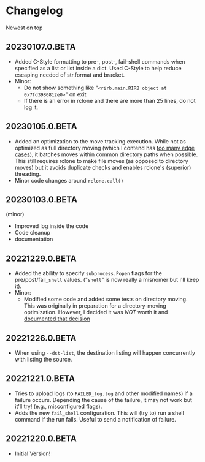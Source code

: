 # Changelog

Newest on top

## 20230107.0.BETA

- Added C-Style formatting to pre-, post-, fail-shell commands when specified as a list or list inside a dict. Used C-Style to help reduce escaping needed of str.format and bracket.
- Minor:
    - Do not show something like "`<rirb.main.RIRB object at 0x7fd3980812e0>`" on exit
    - If there is an error in rclone and there are more than 25 lines, do not log it.

## 20230105.0.BETA

- Added an optimization to the move tracking execution. While not as optimized as full directory moving (which I contend has [too many edge cases](docs/Directory_Move_Optimization.md)), it batches moves within common directory paths when possible. This still requires rclone to make file moves (as opposed to directory moves) but it avoids duplicate checks and enables rclone's (superior) threading.
- Minor code changes around `rclone.call()`

## 20230103.0.BETA

(minor)

- Improved log inside the code
- Code cleanup
- documentation

## 20221229.0.BETA

- Added the ability to specify `subprocess.Popen` flags for the pre/post/fail`_shell` values. ("`shell`" is now really a misnomer but I'll keep it).
- Minor:
    - Modified some code and added some tests on directory moving. This was originally in preparation for a directory-moving optimization. However, I decided it was *NOT* worth it and [documented that decision](docs/Directory_Move_Optimization.md)

## 20221226.0.BETA

- When using `--dst-list`, the destination listing will happen concurrently with listing the source.

## 20221221.0.BETA

- Tries to upload logs (to `FAILED_log.log` and other modified names) if a failure occurs. Depending the cause of the failure, it may not work but it'll try! (e.g., misconfigured flags).
- Adds the new `fail_shell` configuration. This will (try to) run a shell command if the run fails. Useful to send a notification of failure.

## 20221220.0.BETA

- Initial Version!
